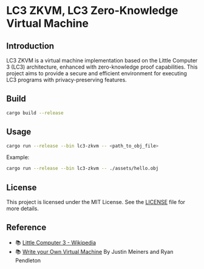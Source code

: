 # LC3 ZKVM, LC3 Zero-Knowledge Virtual Machine

## Introduction

LC3 ZKVM is a virtual machine implementation based on the Little Computer 3 (LC3) architecture, enhanced with zero-knowledge proof capabilities. This project aims to provide a secure and efficient environment for executing LC3 programs with privacy-preserving features.

## Build

```sh
cargo build --release
```

## Usage

```sh
cargo run --release --bin lc3-zkvm -- <path_to_obj_file>
```

Example:

```sh
cargo run --release --bin lc3-zkvm -- ./assets/hello.obj
```

## License
This project is licensed under the MIT License. See the [LICENSE](LICENSE) file for more details.

## Reference

- 📚 [Little Computer 3 - Wikipedia](https://en.wikipedia.org/wiki/Little_Computer_3)
- 📚 [Write your Own Virtual Machine](https://www.jmeiners.com/lc3-vm/) By Justin Meiners and Ryan Pendleton

